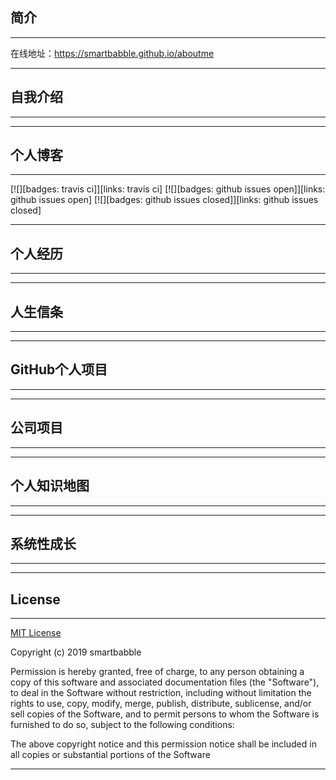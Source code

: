 ## 简介
---

在线地址：https://smartbabble.github.io/aboutme

---
## 自我介绍
---
---
## 个人博客
---
[![][badges: travis ci]][links: travis ci] [![][badges: github issues open]][links: github issues open] [![][badges: github issues closed]][links: github issues closed]

---
## 个人经历
---
---
## 人生信条
---
---
## GitHub个人项目
---
---
## 公司项目
---
---
## 个人知识地图
---
---
## 系统性成长
---
---


## License
---
[MIT License](LICENSE)

Copyright (c) 2019 smartbabble

Permission is hereby granted, free of charge, to any person obtaining a copy
of this software and associated documentation files (the "Software"), to deal
in the Software without restriction, including without limitation the rights
to use, copy, modify, merge, publish, distribute, sublicense, and/or sell
copies of the Software, and to permit persons to whom the Software is
furnished to do so, subject to the following conditions:

The above copyright notice and this permission notice shall be included in all
copies or substantial portions of the Software

---
